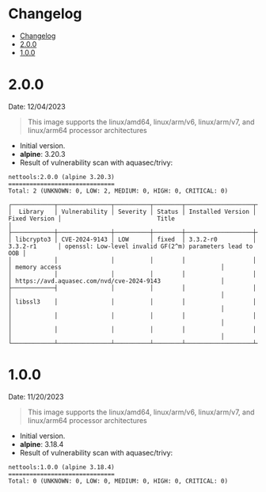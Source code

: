 # Changelog

<!-- TOC -->

- [Changelog](#changelog)
- [2.0.0](#200)
- [1.0.0](#100)

<!-- TOC -->

# 2.0.0

Date: 12/04/2023

> This image supports the linux/amd64, linux/arm/v6, linux/arm/v7, and linux/arm64 processor architectures

* Initial version.
* **alpine**: 3.20.3
* Result of vulnerability scan with aquasec/trivy:

```
nettools:2.0.0 (alpine 3.20.3)
==============================
Total: 2 (UNKNOWN: 0, LOW: 2, MEDIUM: 0, HIGH: 0, CRITICAL: 0)

┌────────────┬───────────────┬──────────┬────────┬───────────────────┬───────────────┬───────────────────────────────────────────────────────────┐
│  Library   │ Vulnerability │ Severity │ Status │ Installed Version │ Fixed Version │                           Title                           │
├────────────┼───────────────┼──────────┼────────┼───────────────────┼───────────────┼───────────────────────────────────────────────────────────┤
│ libcrypto3 │ CVE-2024-9143 │ LOW      │ fixed  │ 3.3.2-r0          │ 3.3.2-r1      │ openssl: Low-level invalid GF(2^m) parameters lead to OOB │
│            │               │          │        │                   │               │ memory access                                             │
│            │               │          │        │                   │               │ https://avd.aquasec.com/nvd/cve-2024-9143                 │
├────────────┤               │          │        │                   │               │                                                           │
│ libssl3    │               │          │        │                   │               │                                                           │
│            │               │          │        │                   │               │                                                           │
│            │               │          │        │                   │               │                                                           │
└────────────┴───────────────┴──────────┴────────┴───────────────────┴───────────────┴───────────────────────────────────────────────────────────┘
```

# 1.0.0

Date: 11/20/2023

> This image supports the linux/amd64, linux/arm/v6, linux/arm/v7, and linux/arm64 processor architectures

* Initial version.
* **alpine**: 3.18.4
* Result of vulnerability scan with aquasec/trivy:

```
nettools:1.0.0 (alpine 3.18.4)
==============================
Total: 0 (UNKNOWN: 0, LOW: 0, MEDIUM: 0, HIGH: 0, CRITICAL: 0)
```
